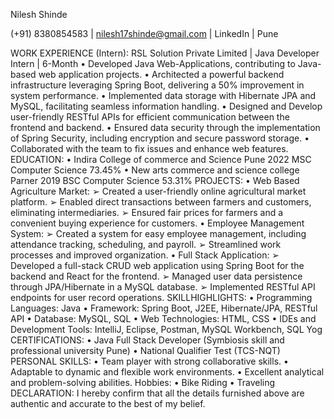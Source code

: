 Nilesh Shinde

(+91) 8380854583 | nilesh17shinde@gmail.com | LinkedIn | Pune

WORK EXPERIENCE (Intern):
RSL Solution Private Limited | Java Developer Intern | 6-Month
• Developed Java Web-Applications, contributing to Java-based web application projects.
• Architected a powerful backend infrastructure leveraging Spring Boot, delivering a 50% improvement in system performance.
• Implemented data storage with Hibernate JPA and MySQL, facilitating seamless information handling.
• Designed and Develop user-friendly RESTful APIs for efficient communication between the frontend and
backend.
• Ensured data security through the implementation of Spring Security, including encryption and secure
password storage.
• Collaborated with the team to fix issues and enhance web features.
EDUCATION:
• Indira College of commerce and Science Pune 2022
MSC Computer Science 73.45%
• New arts commerce and science college Parner 2019
BSC Computer Science 53.31%
PROJECTS:
• Web Based Agriculture Market:
➢ Created a user-friendly online agricultural market platform.
➢ Enabled direct transactions between farmers and customers, eliminating intermediaries.
➢ Ensured fair prices for farmers and a convenient buying experience for customers.
• Employee Management System:
➢ Created a system for easy employee management, including attendance tracking, scheduling, and payroll.
➢ Streamlined work processes and improved organization.
• Full Stack Application:
➢ Developed a full-stack CRUD web application using Spring Boot for the backend and React for the frontend.
➢ Managed user data persistence through JPA/Hibernate in a MySQL database.
➢ Implemented RESTful API endpoints for user record operations.
SKILLHIGHLIGHTS:
• Programming Languages: Java
• Framework: Spring Boot, J2EE, Hibernate/JPA, RESTful API
• Database: MySQL, SQL
• Web Technologies: HTML, CSS
• IDEs and Development Tools: IntelliJ, Eclipse, Postman, MySQL Workbench, SQL Yog
CERTIFICATIONS:
• Java Full Stack Developer (Symbiosis skill and professional university Pune)
• National Qualifier Test (TCS-NQT)
PERSONAL SKILLS:
• Team player with strong collaborative skills.
• Adaptable to dynamic and flexible work environments.
• Excellent analytical and problem-solving abilities.
Hobbies:
• Bike Riding
• Traveling
DECLARATION:
I hereby confirm that all the details furnished above are authentic and accurate to the best of my belief.
